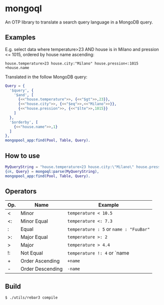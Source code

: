 mongoql
=======

An OTP library to translate a search query language in a MongoDB query.


Examples
--------

E.g. select data where temperature>23 AND house is in Milano and
pression <= 1015, ordered by house name ascending:

```
house.temperature>23 house.city:"Milano" house.pression<:1015 +house.name
```

Translated in the follow MongoDB query:

```erlang
Query = {
  '$query', {
    '$and', [
      {<<"house.temperature">>, {<<"$gt">>,23}},
      {<<"house.city">>, {<<"$eq">>,<<"Milano">>}},
      {<<"house.pression">>, {<<"$lte">>,1015}}
    ]
  },
  '$orderby', [
    {<<"house.name">>,1}
  ]
},
mongopool_app:find(Pool, Table, Query).
```

How to use
----------

```erlang
MyQueryString = "house.temperature>23 house.city:\"Milano\" house.pression<:1015 +house.name"
{ok, Query} = mongoql:parse(MyQueryString),
mongopool_app:find(Pool, Table, Query).
```

Operators
---------

Op. | Name             | Example
----|------------------|------------------------------------------
 <  | Minor            | `temperature < 10.5`
 <: | Minor Equal      | `temperature <: 7.3`
 :  | Equal            | `temperature : 5` or `name : "FuuBar"`
 >: | Major Equal      | `temperature >: 2`
 >  | Major            | `temperature > 4.4`
 !: | Not Equal        | `temperature !: 4` or `name |: "FuuBar"`
 +  | Order Ascending  | `+name`
 -  | Order Descending | `-name`


Build
-----

    $ ./utils/rebar3 compile
